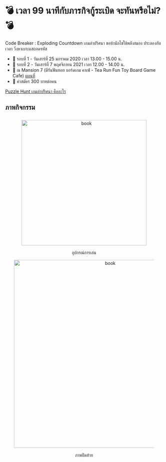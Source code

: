 # 💣 เวลา 99 นาทีกับภารกิจกู้ระเบิด จะทันหรือไม่? 💣

Code Breaker : Exploding Countdown เกมล่าปริศนา ขอท้านักไขใช้พลังสมอง ประลองกับเวลา วิ่งหาเบาะแสถอดรหัส

- 🔎 รอบที่ 1 - วันเสาร์ที่ 25 มกราคม 2020 เวลา 13.00 - 15.00 น.
- 🔎 รอบที่ 2 - วันเสาร์ที่ 7 พฤศจิกายน 2021 เวลา 12.00 - 14.00 น.
- 🔎 ณ Mansion 7 (ตีรันฟันทอย บอร์ดเกม คาเฟ่ - Tea Run Fun Toy Board Game Cafe) [แผนที่](https://goo.gl/maps/9fP1AtUkiwmAvuqcA)
- 🔎 ค่าสมัคร 300 บาทต่อคน

[Puzzle Hunt เกมล่าปริศนา คืออะไร](https://www.facebook.com/media/set/?set=a.173344784032997&type=3)

## ภาพกิจกรรม

<div align="center" style="margin:2em">
<img src="https://scontent.fbkk22-8.fna.fbcdn.net/v/t1.6435-9/83792020_175633830470759_4337043119208923136_n.jpg?_nc_cat=110&ccb=1-7&_nc_sid=8bfeb9&_nc_eui2=AeHtf_ttKtRK2MmuWmEOQZsLAEZ7re9EDDwARnut70QMPB0KDjLIY4sa8evMqOJDyug&_nc_ohc=8YUiSZXYCrMAX9DQEZG&_nc_ht=scontent.fbkk22-8.fna&oh=00_AT-nPdUT3lacpXtC6yAWHib8iu7mLBSf7awAs3hophTFyQ&oe=62F3EB6B" alt="book" width="400"/>

อุปกรณ์การเล่น

<img src="https://scontent.fbkk29-2.fna.fbcdn.net/v/t1.6435-9/84043420_176889653678510_1331200864009846784_n.jpg?_nc_cat=111&ccb=1-7&_nc_sid=8bfeb9&_nc_eui2=AeGpinb4M_84a8f0dk5hbCePF0kN8d_owJ8XSQ3x3-jAn5iRJKNZF7mynBRaTwhHY4U&_nc_ohc=57alQt-lxZUAX_dMKuN&_nc_ht=scontent.fbkk29-2.fna&oh=00_AT9F4u3-9NKYKlx5HnCDnUCFLagUyKnVMyOmKUA85eoPCw&oe=62F71B3E" alt="book" width="600"/>

ภาพปิดท้าย
</div>